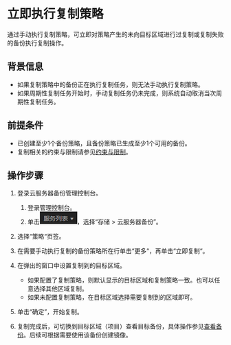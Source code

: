 # 立即执行复制策略<a name="ZH-CN_TOPIC_0121833682"></a>

通过手动执行复制策略，可立即对策略产生的未向目标区域进行过复制或复制失败的备份执行复制操作。

## 背景信息<a name="section23057992172444"></a>

-   如果复制策略中的备份正在执行复制任务，则无法手动执行复制策略。
-   如果周期性复制任务开始时，手动复制任务仍未完成，则系统自动取消当次周期性复制任务。

## 前提条件<a name="section32767464153317"></a>

-   已创建至少1个备份策略，且备份策略已生成至少1个可用的备份。
-   复制相关的约束与限制请参见[约束与限制](复制备份（跨区域）.md#section789722492715)。

## 操作步骤<a name="section206898534521"></a>

1.  登录云服务器备份管理控制台。
    1.  登录管理控制台。
    2.  单击![](figures/icon-list.png)，选择“存储 \> 云服务器备份”。

2.  选择“策略“页签。
3.  在需要手动执行复制的备份策略所在行单击“更多“，再单击“立即复制“。
4.  在弹出的窗口中设置复制到的目标区域。
    -   如果配置了复制策略，则默认显示的目标区域和复制策略一致。也可以任意选择其他区域复制。
    -   如果未配置复制策略，在目标区域选择需要复制到的区域即可。

5.  单击“确定”，开始复制。
6.  复制完成后，可切换到目标区域（项目）查看目标备份，具体操作参见[查看备份](查看备份.md)。后续可根据需要使用该备份创建镜像。

